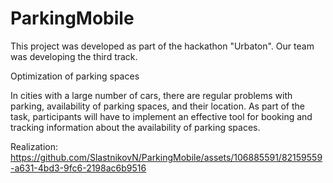 # ParkingMobile

This project was developed as part of the hackathon "Urbaton". Our team was developing the third track.

Optimization of parking spaces

In cities with a large number of cars, there are regular problems with parking, availability of parking spaces, and their location.
As part of the task, participants will have to implement an effective tool for booking and tracking information about the availability of parking spaces.

Realization:
https://github.com/SlastnikovN/ParkingMobile/assets/106885591/82159559-a631-4bd3-9fc6-2198ac6b9516
